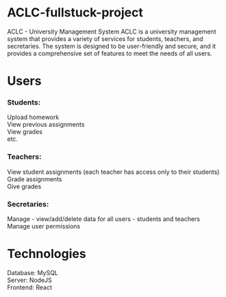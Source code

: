 # ACLC-fullstuck-project


ACLC - University Management System
ACLC is a university management system that provides a variety of services for students, teachers, and secretaries. The system is designed to be user-friendly and secure, and it provides a comprehensive set of features to meet the needs of all users.

# **Users**
### **Students:**   
Upload homework  
View previous assignments  
View grades  
etc.

### **Teachers:**    
View student assignments (each teacher has access only to their students)  
Grade assignments  
Give grades  
### **Secretaries:**     
Manage - view/add/delete data for all users - students and teachers  
Manage user permissions
    
# **Technologies**
Database: MySQL  
Server: NodeJS  
Frontend: React  
